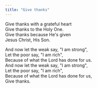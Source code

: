 ```yaml
---
title: "Give thanks"
---
```


Give thanks with a grateful heart   
Give thanks to the Holy One.   
Give thanks because He's given   
Jesus Christ, His Son.

And now let the weak say, "I am strong",   
Let the poor say, "I am rich",   
Because of what the Lord has done for us.   
And now let the weak say, "I am strong",   
Let the poor say, "I am rich",   
Because of what the Lord has done for us,   
Give thanks.